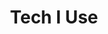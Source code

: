 ---
# Page title
title: Tech I Use
# Page type - we want a landing page (such as a homepage)
type: landing

# Your landing page sections - add as many different content blocks as you like
sections:
  # A section to display blog posts
  - block: markdown
    id: tech
    content:
      title: Some of the technologies I've got hands on experience with
      subtitle:
      text: |-
        #### Operating systems
        - Linux, Windows, Mac OS, MS-DOS
        - Android, Lineage OS 
        
        #### Programming
        - C++, C#, Python, JavaScript
        - HTML, CSS 
        - Bash

        #### Hosting
        - GitHub Pages, Cloudflare pages
        
        #### Containerization / Virtualization
        - Proxmox, VMWare, Virtualbox
        - Docker,
        - Portainer, Kubernetes
        - virt-manager 

        #### Automation
        - Ansible

        #### Hardware / Prototyping
        - Arduino
        - Raspberry Pi

        #### Home Automation
        - Home Assistant

        #### AI platforms
        - Open WebUI
        - Ollama
        - Stable diffusion
        
        #### Servers
        - NGINX, Apache

        #### Content Management Systems & Static Site Generators
        - Wordpress, Hugo, Nue

        #### Package Managers / Runtime Environments
        - Bun, npm, Node.js
        
        #### Version Control Systems
        -  Git, GitHub, GitLab
        
        #### Security Tools
        - Splunk, Suricata, Wazuh
        
        #### Networking / Firewalls / Firmware
        - Cellmapper
        - OpenWRT, UFW, OPNsense
        - Bind9, Unbound, Pi-hole
        - AdGuard Home
        - Wireshark
        - Cisco Packet Tracer

        #### Databases
        - MySQL, MariaDB
        - InfluxDB
        - MongoDB

        #### Graphic Design
        - GIMP, Inkscape, Canva

        #### Data Visualization
        - Matplotlib
         
        #### Media Management
        - Jellyfin
        - Immich
         
        #### Password Management
        - Bitwarden

        #### VPN Tools
        - Tailscale, ZeroTier
      # Display content from the `content/post/` folder
    #  filters:
    #    folders:
    #      - post
    #design:
    #  # Choose how many columns the section has. Valid values: '1' or '2'.
    #  columns: '1'
    #  # Choose your content listing view - here we use the `showcase` view
    #  view: showcase
    #  # For the Showcase view, do you want to flip alternate rows?
    #  flip_alt_rows: true
---